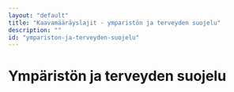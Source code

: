 ```yaml
---
layout: "default"
title: "Kaavamääräyslajit - ymparistön ja terveyden suojelu"
description: ""
id: "ympariston-ja-terveyden-suojelu"
---
```

# Ympäristön ja terveyden suojelu